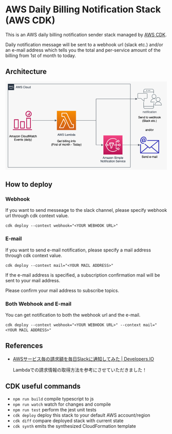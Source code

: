 # AWS Daily Billing Notification Stack (AWS CDK)

This is an AWS daily billing notification sender stack
managed by [AWS CDK](https://docs.aws.amazon.com/cdk/api/latest/).

Daily notification message will be sent to a webhook url (slack etc.) and/or an e-mail address
which tells you the total and per-service amount of the billing from 1st of month to today.


## Architecture

![Stack architecture. A lambda function which gets billing info will executed by CloudWatch daily events. Notification messeage will be sent to webhook url from lambda and/or e-mail via Amazon SNS service.](doc/architecture.png "Architecture")

## How to deploy

### Webhook 

If you want to send messeage to the slack channel, please specify webhook url  through cdk context value.
```
cdk deploy --context webhook="<YOUR WEBHOOK URL>"
```

### E-mail

If you want to send e-mail notification, please specify a mail address through cdk context value.
```
cdk deploy --context mail="<YOUR MAIL ADDRESS>"
```

If the e-mail address is specified, a subscription confirmation mail will be sent to your mail address.

Please confirm your mail address to subscribe topics.

### Both Webhook and E-mail

You can get notification to both the webhook url and the e-mail.
```
cdk deploy --context webhook="<YOUR WEBHOOK URL>" --context mail="<YOUR MAIL ADDRESS>"
```

## References

- [AWSサービス毎の請求額を毎日Slackに通知してみた | Developers.IO](https://dev.classmethod.jp/articles/notify-slack-aws-billing/)
    
    Lambdaでの請求情報の取得方法を参考にさせていただきました！

## CDK useful commands

 * `npm run build`   compile typescript to js
 * `npm run watch`   watch for changes and compile
 * `npm run test`    perform the jest unit tests
 * `cdk deploy`      deploy this stack to your default AWS account/region
 * `cdk diff`        compare deployed stack with current state
 * `cdk synth`       emits the synthesized CloudFormation template
